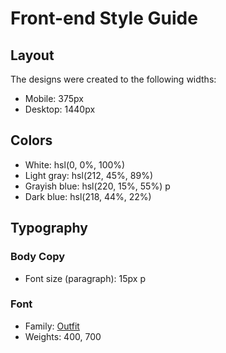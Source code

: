 # Front-end Style Guide

## Layout

The designs were created to the following widths:

- Mobile: 375px
- Desktop: 1440px

## Colors

- White: hsl(0, 0%, 100%)
- Light gray: hsl(212, 45%, 89%)
- Grayish blue: hsl(220, 15%, 55%) p
- Dark blue: hsl(218, 44%, 22%)

## Typography

### Body Copy

- Font size (paragraph): 15px p

### Font

- Family: [Outfit](https://fonts.google.com/specimen/Outfit)
- Weights: 400, 700
